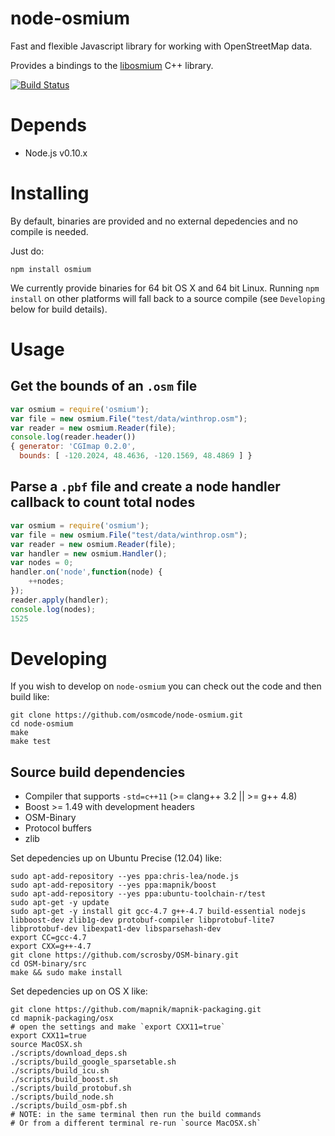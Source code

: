 # node-osmium

Fast and flexible Javascript library for working with OpenStreetMap data.

Provides a bindings to the [libosmium](https://github.com/osmcode/libosmium) C++ library.

[![Build Status](https://secure.travis-ci.org/osmcode/node-osmium.png)](http://travis-ci.org/osmcode/node-osmium)

# Depends

 - Node.js v0.10.x

# Installing

By default, binaries are provided and no external depedencies and no compile is needed.

Just do:

    npm install osmium

We currently provide binaries for 64 bit OS X and 64 bit Linux. Running `npm install` on other
platforms will fall back to a source compile (see `Developing` below for build details).

# Usage

## Get the bounds of an `.osm` file

```js
var osmium = require('osmium');
var file = new osmium.File("test/data/winthrop.osm");
var reader = new osmium.Reader(file);
console.log(reader.header())
{ generator: 'CGImap 0.2.0',
  bounds: [ -120.2024, 48.4636, -120.1569, 48.4869 ] }
```

## Parse a `.pbf` file and create a node handler callback to count total nodes

```js
var osmium = require('osmium');
var file = new osmium.File("test/data/winthrop.osm");
var reader = new osmium.Reader(file);
var handler = new osmium.Handler();
var nodes = 0;
handler.on('node',function(node) {
    ++nodes;
});
reader.apply(handler);
console.log(nodes);
1525
```

# Developing

If you wish to develop on `node-osmium` you can check out the code and then build like:

    git clone https://github.com/osmcode/node-osmium.git
    cd node-osmium
    make
    make test

## Source build dependencies

 - Compiler that supports `-std=c++11` (>= clang++ 3.2 || >= g++ 4.8)
 - Boost >= 1.49 with development headers
 - OSM-Binary
 - Protocol buffers
 - zlib

Set depedencies up on Ubuntu Precise (12.04) like:

    sudo apt-add-repository --yes ppa:chris-lea/node.js
    sudo apt-add-repository --yes ppa:mapnik/boost
    sudo apt-add-repository --yes ppa:ubuntu-toolchain-r/test
    sudo apt-get -y update
    sudo apt-get -y install git gcc-4.7 g++-4.7 build-essential nodejs libboost-dev zlib1g-dev protobuf-compiler libprotobuf-lite7 libprotobuf-dev libexpat1-dev libsparsehash-dev
    export CC=gcc-4.7
    export CXX=g++-4.7
    git clone https://github.com/scrosby/OSM-binary.git
    cd OSM-binary/src
    make && sudo make install

Set depedencies up on OS X like:

    git clone https://github.com/mapnik/mapnik-packaging.git
    cd mapnik-packaging/osx
    # open the settings and make `export CXX11=true`
    export CXX11=true
    source MacOSX.sh
    ./scripts/download_deps.sh
    ./scripts/build_google_sparsetable.sh
    ./scripts/build_icu.sh
    ./scripts/build_boost.sh
    ./scripts/build_protobuf.sh
    ./scripts/build_node.sh
    ./scripts/build_osm-pbf.sh
    # NOTE: in the same terminal then run the build commands
    # Or from a different terminal re-run `source MacOSX.sh`
